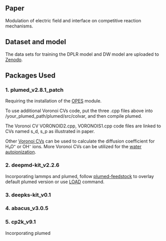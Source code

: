 ## Paper

Modulation of electric field and interface on competitive reaction mechanisms.

## Dataset and model

The data sets for training the DPLR model and DW model are uploaded to [Zenodo](https://zenodo.org/records/14469805).

## Packages Used

### 1. plumed_v2.8.1_patch
Requiring the installation of the [OPES](https://www.plumed.org/doc-v2.8/user-doc/html/_o_p_e_s.html) module. 

To use additional Voronoi CVs code, put the three .cpp files above into /your_plumed_path/plumed/src/colvar, and then compile plumed. 

The Voronoi CV VORONOID2.cpp, VORONOIS1.cpp code files are linked to CVs named s_d, s_p as illustrated in paper. 

Other [Voronoi CVs](https://github.com/Zhang-pchao/OilWaterInterface/tree/main/Ion_Diffusion_Coefficient) can be used to calculate the diffusion coefficient for H₃O⁺ or OH⁻ ions. More Voronoi CVs can be utilized for the [water autoionization](https://github.com/Zhang-pchao/OilWaterInterface/tree/main).

### 2. deepmd-kit_v2.2.6
Incorporating lammps and plumed, follow [plumed-feedstock](https://github.com/Zhang-pchao/plumed-feedstock/tree/devel) to overlay default plumed version or use [LOAD](https://www.plumed.org/doc-v2.8/user-doc/html/_l_o_a_d.html) command.

### 3. deepks-kit_v0.1

### 4. abacus_v3.0.5

### 5. cp2k_v9.1
Incorporating plumed
